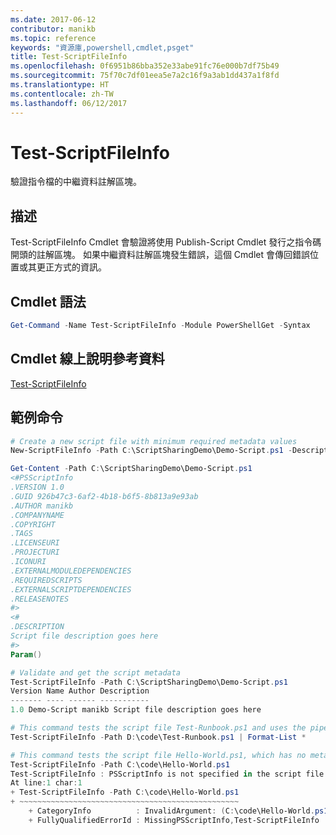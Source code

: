 ```yaml
---
ms.date: 2017-06-12
contributor: manikb
ms.topic: reference
keywords: "資源庫,powershell,cmdlet,psget"
title: Test-ScriptFileInfo
ms.openlocfilehash: 0f6951b86bba352e33abe91fc76e000b7df75b49
ms.sourcegitcommit: 75f70c7df01eea5e7a2c16f9a3ab1dd437a1f8fd
ms.translationtype: HT
ms.contentlocale: zh-TW
ms.lasthandoff: 06/12/2017
---
```

<a id="test-scriptfileinfo" class="xliff"></a>
# Test-ScriptFileInfo

驗證指令檔的中繼資料註解區塊。

<a id="description" class="xliff"></a>
## 描述

Test-ScriptFileInfo Cmdlet 會驗證將使用 Publish-Script Cmdlet 發行之指令碼開頭的註解區塊。
如果中繼資料註解區塊發生錯誤，這個 Cmdlet 會傳回錯誤位置或其更正方式的資訊。

<a id="cmdlet-syntax" class="xliff"></a>
## Cmdlet 語法

```powershell
Get-Command -Name Test-ScriptFileInfo -Module PowerShellGet -Syntax
```
<a id="cmdlet-online-help-reference" class="xliff"></a>
## Cmdlet 線上說明參考資料

[Test-ScriptFileInfo](http://go.microsoft.com/fwlink/?LinkId=619791)

<a id="example-commands" class="xliff"></a>
## 範例命令
```powershell
# Create a new script file with minimum required metadata values
New-ScriptFileInfo -Path C:\ScriptSharingDemo\Demo-Script.ps1 -Description "Script file description goes here"

Get-Content -Path C:\ScriptSharingDemo\Demo-Script.ps1
<#PSScriptInfo
.VERSION 1.0
.GUID 926b47c3-6af2-4b18-b6f5-8b813a9e93ab
.AUTHOR manikb
.COMPANYNAME
.COPYRIGHT
.TAGS
.LICENSEURI
.PROJECTURI
.ICONURI
.EXTERNALMODULEDEPENDENCIES
.REQUIREDSCRIPTS
.EXTERNALSCRIPTDEPENDENCIES
.RELEASENOTES
#>
<#
.DESCRIPTION
Script file description goes here
#>
Param()

# Validate and get the script metadata
Test-ScriptFileInfo -Path C:\ScriptSharingDemo\Demo-Script.ps1
Version Name Author Description
------- ---- ------ -----------
1.0 Demo-Script manikb Script file description goes here

# This command tests the script file Test-Runbook.ps1 and uses the pipeline operator to pass the results to the Format-List cmdlet to format the results.
Test-ScriptFileInfo -Path D:\code\Test-Runbook.ps1 | Format-List *

# This command tests the script file Hello-World.ps1, which has no metadata associated with it.
Test-ScriptFileInfo -Path C:\code\Hello-World.ps1
Test-ScriptFileInfo : PSScriptInfo is not specified in the script file 'C:\code\Hello-World.ps1'. You can use the Update-ScriptFileInfo with -Force or New-ScriptFileInfo cmdlet to add the PSScriptInfo to the script file.
At line:1 char:1
+ Test-ScriptFileInfo -Path C:\code\Hello-World.ps1
+ ~~~~~~~~~~~~~~~~~~~~~~~~~~~~~~~~~~~~~~~~~~~~~~~~~
    + CategoryInfo          : InvalidArgument: (C:\code\Hello-World.ps1:String) [Test-ScriptFileInfo], ArgumentException
    + FullyQualifiedErrorId : MissingPSScriptInfo,Test-ScriptFileInfo

```

